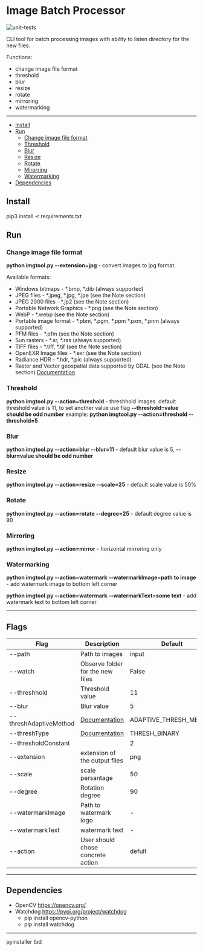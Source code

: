 # Image Batch Processor
![unit-tests](https://github.com/mshemanskyi/image-batch-processor/workflows/unit-tests/badge.svg?branch=master)

CLI tool for batch processing images with ability to listen directory for the new files.

Functions:
- change image file format
- threshold
- blur
- resize
- rotate
- mirroring
- watermarking

---

- [Install](#install)
- [Run](#run)
    - [Change image file format](#change-image-file-format)
    - [Threshold](#threshold)
    - [Blur](#blur)
    - [Resize](#resize)
    - [Rotate](#rotate)
    - [Mirorring](#mirroring)
    - [Watermarking](#watermarking)
- [Dependencies](#dependencies)

## Install
pip3 install -r requirements.txt

## Run
### Change image file format
**python imgtool.py --extension=jpg**  - convert images to jpg format.

Available formats:
* Windows bitmaps - *.bmp, *.dib (always supported)
* JPEG files - *.jpeg, *.jpg, *.jpe (see the Note section)
* JPEG 2000 files - *.jp2 (see the Note section)
* Portable Network Graphics - *.png (see the Note section)
* WebP - *.webp (see the Note section)
* Portable image format - *.pbm, *.pgm, *.ppm *.pxm, *.pnm (always supported)
* PFM files - *.pfm (see the Note section)
* Sun rasters - *.sr, *.ras (always supported)
* TIFF files - *.tiff, *.tif (see the Note section)
* OpenEXR Image files - *.exr (see the Note section)
* Radiance HDR - *.hdr, *.pic (always supported)
* Raster and Vector geospatial data supported by GDAL (see the Note section)
[Documentation](https://docs.opencv.org/4.2.0/d4/da8/group__imgcodecs.html#gabbc7ef1aa2edfaa87772f1202d67e0ce)

### Threshold
**python imgtool.py --action=threshold**  - threshhold images.
default threshold value is 11, to set another value use flag **--threshold=value should be odd number**
example: **python imgtool.py --action=threshold --threshold=5** 

### Blur
**python imgtool.py --action=blur --blur=11** - default blur value is 5, **--blur=value should be odd number**

### Resize
**python imgtool.py --action=resize --scale=25** - default scale value is 50%

### Rotate
**python imgtool.py --action=rotate --degree=25** - default degree value is 90

### Mirroring
**python imgtool.py --action=mirror** - horizontal mirroring only

### Watermarking
**python imgtool.py --action=watermark --watermarkImage=path to image** - add watermark image to bottom left corner

**python imgtool.py --action=watermark --watermarkText=some text** - add watermark text to bottom left corner

---

## Flags
|  Flag | Description   | Default   | Example  |
| ------------ | ------------ | ------------ | ------------ |
| --path     | Path to images | input  | --path=/folderName|
| --watch   | Observe folder for the new files  | False  | --watch |
| --threshhold | Threshold value | 11 | --threshold=11 (should be odd) |
| --blur | Blur value | 5 | --blur=5 (should be odd) |
| --threshAdaptiveMethod | [Documentation](https://docs.opencv.org/master/d7/d1b/group__imgproc__misc.html#gaa42a3e6ef26247da787bf34030ed772c) | ADAPTIVE_THRESH_MEAN_C | --threshAdaptiveMethod=ADAPTIVE_THRESH_GAUSSIAN_C |
| --threshType | [Documentation](https://docs.opencv.org/master/d7/d1b/group__imgproc__misc.html#gaa9e58d2860d4afa658ef70a9b1115576) | THRESH_BINARY | --threshType=THRESH_TOZERO |
| --thresholdConstant | | 2 | --thresholdConstant=2 |
| --extension | extension of the output files | png | --extension=jpg |
| --scale | scale persantage | 50 | --scale=25 |
| --degree | Rotation degree | 90 | --degree=45 |
| --watermarkImage | Path to watermark logo | - | --watermarkImage=path |
| --watermarkText | watermark text | -  | --watermarkText=some text |
| --action | User should chose concrete action  | defult | --action=watermark --watermarkText=some text |

---

## Dependencies
- OpenCV https://opencv.org/
- Watchdog https://pypi.org/project/watchdog
    - pip install opencv-python
    - pip install watchdog


---
pyinstaller tbd
